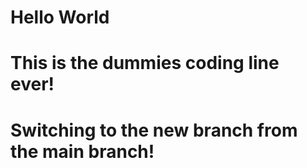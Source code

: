 # Hello World

# This is the dummies coding line ever!


# Switching to the new branch from the main branch!